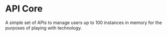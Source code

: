 # API Core

A simple set of APIs to manage users up to 100 instances in memory for the purposes of playing with technology.